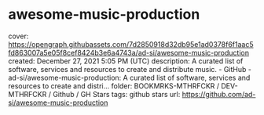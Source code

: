 # awesome-music-production

cover: https://opengraph.githubassets.com/7d2850918d32db95e1ad0378f6f1aac5fd863007a5e05f8cef8424b3e6a4743a/ad-si/awesome-music-production
created: December 27, 2021 5:05 PM (UTC)
description: A curated list of software, services and resources to create and distribute music. - GitHub - ad-si/awesome-music-production: A curated list of software, services and resources to create and distri...
folder: BOOKMRKS-MTHRFCKR / DEV-MTHRFCKR / Github / GH Stars
tags: github stars
url: https://github.com/ad-si/awesome-music-production